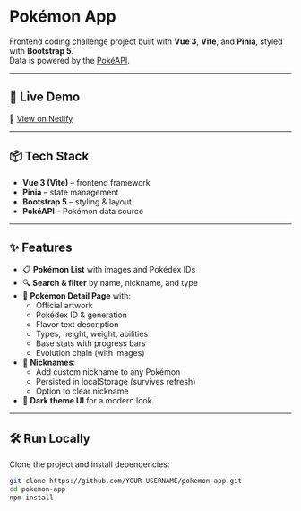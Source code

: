 # Pokémon App

Frontend coding challenge project built with **Vue 3**, **Vite**, and **Pinia**, styled with **Bootstrap 5**.  
Data is powered by the [PokéAPI](https://pokeapi.co/).

---

## 🚀 Live Demo
🔗 [View on Netlify](https://pokemon-app-xroniex2.netlify.app)

---

## 📦 Tech Stack
- **Vue 3 (Vite)** – frontend framework
- **Pinia** – state management
- **Bootstrap 5** – styling & layout
- **PokéAPI** – Pokémon data source

---

## ✨ Features
- 📋 **Pokémon List** with images and Pokédex IDs  
- 🔍 **Search & filter** by name, nickname, and type  
- 📖 **Pokémon Detail Page** with:
  - Official artwork
  - Pokédex ID & generation
  - Flavor text description
  - Types, height, weight, abilities
  - Base stats with progress bars
  - Evolution chain (with images)
- 📝 **Nicknames**:
  - Add custom nickname to any Pokémon
  - Persisted in localStorage (survives refresh)
  - Option to clear nickname
- 🌙 **Dark theme UI** for a modern look

---

## 🛠 Run Locally

Clone the project and install dependencies:

```bash
git clone https://github.com/YOUR-USERNAME/pokemon-app.git
cd pokemon-app
npm install
